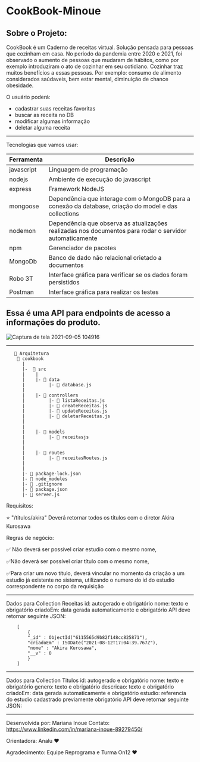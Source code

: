 # CookBook-Minoue
## Sobre o Projeto:

CookBook é um Caderno de receitas virtual. Solução pensada para pessoas que cozinham em casa.
No periodo da pandemia entre 2020 e 2021, foi observado o aumento de pessoas que mudaram de hábitos, 
como por exemplo introduziram o ato de cozinhar em seu cotidiano. 
Cozinhar traz muitos benefícios a essas pessoas. Por exemplo: consumo de alimento considerados saúdaveis,
bem estar mental, diminuição de chance obesidade. 

O usuário poderá:
- cadastrar suas receitas favoritas
- buscar as receita no DB
- modificar algumas informação
- deletar alguma receita

_______________________________
Tecnologias que vamos usar:

|Ferramenta |	Descrição |
|-|-|
| javascript |	Linguagem de programação
|nodejs	| Ambiente de execução do javascript
|express	|Framework NodeJS
|mongoose|	Dependência que interage com o MongoDB para a conexão da database, criação do model e das collections
|nodemon	|Dependência que observa as atualizações realizadas nos documentos para rodar o servidor automaticamente
|npm |Gerenciador de pacotes
|MongoDb	|Banco de dado não relacional orietado a documentos
|Robo 3T	|Interface gráfica para verificar se os dados foram persistidos
|Postman	|Interface gráfica para realizar os testes

## Essa é uma API para endpoints de acesso a informações do produto.

![Captura de tela 2021-09-05 104916](https://user-images.githubusercontent.com/82849390/132129351-737c1a23-2266-48ed-8f63-be4e9fe65ae6.png)

__________________________


       📁 Arquitetura
        📁 cookbook
          |
          |-  📁 src
          |    |
          |    |- 📁 data
          |         |- 📄 database.js
          |
          |    |- 📁 controllers
          |         |- 📄 listaReceitas.js
          |         |- 📄 createReceitas.js
          |         |- 📄 updateReceitas.js
          |         |- 📄 deletarReceitas.js
          |         
          |
          |    |- 📁 models
          |         |- 📄 receitasjs
          |       
          |
          |    |- 📁 routes
          |         |- 📄 receitasRoutes.js 
          |       
          |
          |- 📄 package-lock.json
          |- 📄 node_modules
          |- 📄 .gitignore
          |- 📄 package.json
          |- 📄 server.js






Requisitos:

⭐ "/titulos/akira" Deverá retornar todos os títulos com o diretor Akira Kurosawa



Regras de negócio:

✅ Não deverá ser possível criar estudio com o mesmo nome,

✅Não deverá ser possível criar título com o mesmo nome,

✅Para criar um novo título, deverá vincular no momento da criação a um estudio já existente no sistema, utilizando o numero do id do estudio correspondente no corpo da requisição

____________________________________
Dados para Collection Receitas
id: autogerado e obrigatório
nome: texto e obrigatório
criadoEm: data gerada automaticamente e obrigatório
API deve retornar seguinte JSON:

        [
            {
            "_id" : ObjectId("6115565d9b82f148cc825871"),
            "criadoEm" : ISODate("2021-08-12T17:04:39.767Z"),
            "nome" : "Akira Kurosawa",
            "__v" : 0
            }
        ]
___________

Dados para Collection Titulos
id: autogerado e obrigatório
nome: texto e obrigatório
genero: texto e obrigatório
descricao: texto e obrigatório
criadoEm: data gerada automaticamente e obrigatório
estudio: referencia do estudio cadastrado previamente obrigatório
API deve retornar seguinte JSON:


_______________________     

Desenvolvida por: Mariana Inoue 
Contato: https://www.linkedin.com/in/mariana-inoue-89279450/

Orientadora: Analu :heart: 

Agradecimento: Equipe Reprograma e Turma On12 :heart: 
